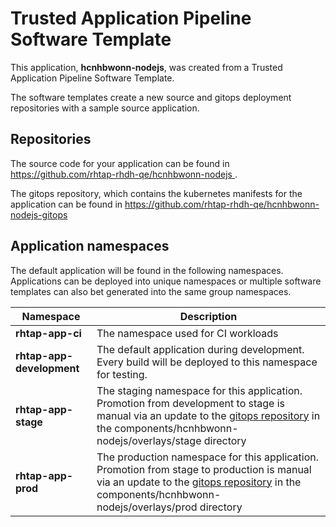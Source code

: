# Trusted Application Pipeline Software Template

This application, **hcnhbwonn-nodejs**, was created from a Trusted Application Pipeline Software Template.

The software templates create a new source and gitops deployment repositories with a sample source application. 

## Repositories

The source code for your application can be found in [https://github.com/rhtap-rhdh-qe/hcnhbwonn-nodejs ](https://github.com/rhtap-rhdh-qe/hcnhbwonn-nodejs ).
 
The gitops repository, which contains the kubernetes manifests for the application can be found in 
[https://github.com/rhtap-rhdh-qe/hcnhbwonn-nodejs-gitops ](https://github.com/rhtap-rhdh-qe/hcnhbwonn-nodejs-gitops ) 

## Application namespaces 

The default application will be found in the following namespaces. Applications can be deployed into unique namespaces or multiple software templates can also bet generated into the same group namespaces.  

|  Namespace   |  Description   |  
| -------- | -------- |
| **rhtap-app-ci** | The namespace used for CI workloads |
| **rhtap-app-development** | The default application during development. Every build will be deployed to this namespace for testing. |
| **rhtap-app-stage** | The staging namespace for this application. Promotion from development to stage is manual via an update to the [gitops repository](https://github.com/rhtap-rhdh-qe/hcnhbwonn-nodejs-gitops ) in the components/hcnhbwonn-nodejs/overlays/stage directory |
| **rhtap-app-prod** | The production namespace for this application. Promotion from stage to production is manual via an update to the [gitops repository](https://github.com/rhtap-rhdh-qe/hcnhbwonn-nodejs-gitops ) in the components/hcnhbwonn-nodejs/overlays/prod directory |
